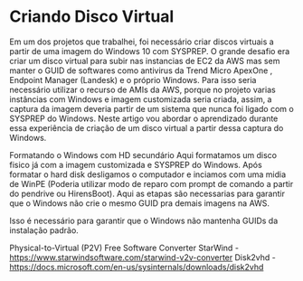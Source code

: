 # Criando Disco Virtual

Em um dos projetos que trabalhei, foi necessário criar discos virtuais a partir de uma imagem do Windows 10 com SYSPREP. O grande desafio era criar um disco virtual para subir nas instancias de EC2 da AWS mas sem manter o GUID de softwares como antivirus da Trend Micro ApexOne , Endpoint Manager (Landesk) e o próprio Windows. Para isso seria necessário utilizar o recurso de AMIs da AWS, porque no projeto varias instâncias com Windows e imagem customizada seria criada, assim, a captura da imagem deveria partir de um sistema que nunca foi ligado com o SYSPREP do Windows. Neste artigo vou abordar o aprendizado durante essa experiência de criação de um disco virtual a partir dessa captura do Windows. 


Formatando o Windows com HD secundário
Aqui formatamos um disco fisico já com a imagem customizada e SYSPREP do Windows. Após formatar o hard disk desligamos o computador e inciamos com uma midia de WinPE (Poderia utilizar modo de reparo com prompt de comando a partir do pendrive ou HirensBoot). Aqui as etapas são necessarias para garantir que o Windows não crie o mesmo GUID pra demais imagens na AWS. 


Isso é necessário para garantir que o Windows não mantenha GUIDs da instalação padrão. 

Physical-to-Virtual (P2V)
Free Software Converter
StarWind - https://www.starwindsoftware.com/starwind-v2v-converter
Disk2vhd - https://docs.microsoft.com/en-us/sysinternals/downloads/disk2vhd



